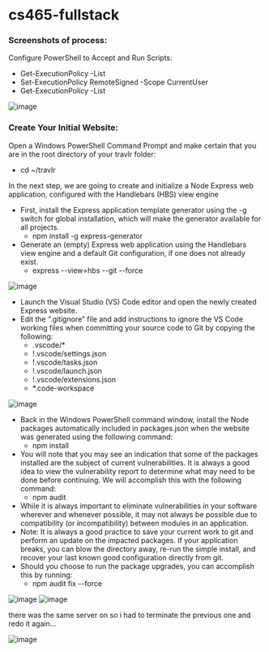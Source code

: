 # cs465-fullstack
### Screenshots of process:
Configure PowerShell to Accept and Run Scripts:
- Get-ExecutionPolicy -List 
- Set-ExecutionPolicy RemoteSigned -Scope CurrentUser
- Get-ExecutionPolicy -List
  
![image](https://github.com/lvtierne/cs465-fullstack/assets/136281319/29c096ad-90d1-474e-acb3-7415eeac86b7)

### Create Your Initial Website:
Open a Windows PowerShell Command Prompt and make certain that you are in the
root directory of your travlr folder:
- cd ~/travlr
  
In the next step, we are going to create and initialize a Node Express web application,
configured with the Handlebars (HBS) view engine
- First, install the Express application template generator using the -g switch for
global installation, which will make the generator available for all projects.
  - npm install -g express-generator
- Generate an (empty) Express web application using the Handlebars view engine
and a default Git configuration, if one does not already exist.
  - express --view=hbs --git --force
    
![image](https://github.com/lvtierne/cs465-fullstack/assets/136281319/eff95521-4705-45b4-b20c-6084b4c3e94d)

- Launch the Visual Studio (VS) Code editor and open the newly created Express website.
- Edit the “.gitignore” file and add instructions to ignore the VS Code working files when
committing your source code to Git by copying the following:
  - .vscode/*
  - !.vscode/settings.json
  - !.vscode/tasks.json
  - !.vscode/launch.json
  - !.vscode/extensions.json
  - *.code-workspace
    
![image](https://github.com/lvtierne/cs465-fullstack/assets/136281319/66e6c386-a281-4b9d-9e49-0160a91ce577)

- Back in the Windows PowerShell command window, install the Node packages
automatically included in packages.json when the website was generated using the
following command:
  - npm install
- You will note that you may see an indication that some of the packages installed are the
subject of current vulnerabilities. It is always a good idea to view the vulnerability report
to determine what may need to be done before continuing. We will accomplish this with
the following command:
  - npm audit
- While it is always important to eliminate vulnerabilities in your software wherever and
whenever possible, it may not always be possible due to compatibility (or
incompatibility) between modules in an application.
- Note: It is always a good practice to save your current work to git and perform an update
on the impacted packages. If your application breaks, you can blow the directory away,
re-run the simple install, and recover your last known good configuration directly from
git.
- Should you choose to run the package upgrades, you can accomplish this by running: 
  - npm audit fix --force
 
![image](https://github.com/lvtierne/cs465-fullstack/assets/136281319/2e0d159a-59ad-4ed1-a1a9-f6b190160e78)
![image](https://github.com/lvtierne/cs465-fullstack/assets/136281319/b646b1a9-fd2b-4c58-87e2-03130310f1ef)

there was the same server on so i had to terminate the previous one and redo it again...

![image](https://github.com/lvtierne/cs465-fullstack/assets/136281319/1aa84a02-c359-45f5-9766-fa16007d81a2)


